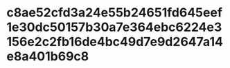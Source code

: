 # c8ae52cfd3a24e55b24651fd645eef1e30dc50157b30a7e364ebc6224e3156e2c2fb16de4bc49d7e9d2647a14e8a401b69c8